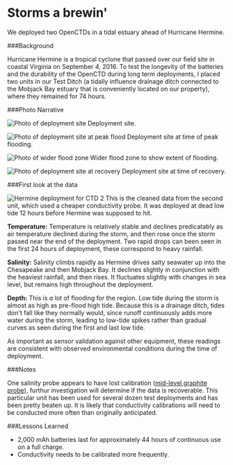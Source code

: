 Storms a brewin'
===================================

We deployed two OpenCTDs in a tidal estuary ahead of Hurricane Hermine. 

###Background

Hurricane Hermine is a tropical cyclone that passed over our field site in coastal Virginia on September 4, 2016. To test the longevity of the batteries and the durability of the OpenCTD during long term deployments, I placed two units in our Test Ditch (a tidally influence drainage ditch connected to the Mobjack Bay estuary that is conveniently located on our property), where they remained for 74 hours. 

###Photo Narrative

![Photo of deployment site](https://github.com/OceanographyforEveryone/OpenCTD/blob/master/Field_Trials/HermineDeployment_9-2016/Images/deployment.jpg)
Deployment site. 

![Photo of deployment site at peak flood](https://github.com/OceanographyforEveryone/OpenCTD/blob/master/Field_Trials/HermineDeployment_9-2016/Images/peakflood.jpg)
Deployment site at time of peak flooding.

![Photo of wider flood zone](https://github.com/OceanographyforEveryone/OpenCTD/blob/master/Field_Trials/HermineDeployment_9-2016/Images/peakflood2.jpg)
Wider flood zone to show extent of flooding.

![Photo of deployment site at recovery](https://github.com/OceanographyforEveryone/OpenCTD/blob/master/Field_Trials/HermineDeployment_9-2016/Images/recovery.jpg)
Deployment site at time of recovery. 

###First look at the data

![Hermine deployment for CTD 2](https://github.com/OceanographyforEveryone/OpenCTD/blob/master/Field_Trials/HermineDeployment_9-2016/Images/OpenCTD_Hermine2.png)
This is the cleaned data from the second unit, which used a cheaper conductivity probe. It was deployed at dead low tide 12 hours before Hermine was supposed to hit. 

**Temperature:** Temperature is relatively stable and declines predicatably as air temperature declined during the storm, and then rose once the storm passed near the end of the deployment. Two rapid drops can been seen in the first 24 hours of deployment, these correspond to heavy rainfall. 

**Salinity:** Salinity climbs rapidly as Hermine drives salty seawater up into the Chesapeake and then Mobjack Bay. It declines slightly in conjunction with the heaviest rainfall, and then rises. It fluctuates slightly with changes in sea level, but remains high throughout the deployment. 

**Depth:** This is *a lot* of flooding for the region. Low tide during the storm is almost as high as pre-flood high tide. Because this is a drainage ditch, tides don't fall like they normally would, since runoff continuously adds more water during the storm, leading to low-tide spikes rather than gradual curves as seen during the first and last low tide. 

As important as sensor validation against other equipment, these readings are consistent with observed environmental conditions during the time of deployment. 

###Notes

One salinity probe appears to have lost calibration ([mid-level graphite probe](https://github.com/OceanographyforEveryone/OpenCTD/blob/master/Field_Trials/HermineDeployment_9-2016/RAW%20Data/Hermine_1_graphiteprobe.txt)), furthur investigation will determine if the data is recoverable. This particular unit has been used for several dozen test deployments and has been pretty beaten up. It is likely that conductivity calibrations will need to be conducted more often than originally anticipated. 

###Lessons Learned

* 2,000 mAh batteries last for approximately 44 hours of continuous use on a full charge.
* Conductivity needs to be calibrated more frequently. 

